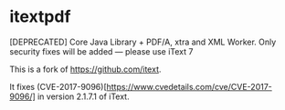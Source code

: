 # itextpdf
[DEPRECATED] Core Java Library + PDF/A, xtra and XML Worker. Only security fixes will be added — please use iText 7

This is a fork of https://github.com/itext.

It fixes (CVE-2017-9096)[https://www.cvedetails.com/cve/CVE-2017-9096/] in version 2.1.7.1 of iText.
